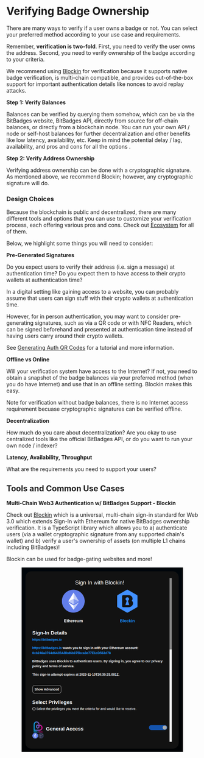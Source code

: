 # Verifying Badge Ownership

There are many ways to verify if a user owns a badge or not. You can select your preferred method according to your use case and requirements.

Remember, **verification is two-fold**. First, you need to verify the user owns the address.  Second, you need to verify ownership of the badge according to your criteria.

We recommend using [Blockin](https://app.gitbook.com/o/7VSYQvtb1QtdWFsEGoUn/s/AwjdYgEsUkK9cCca5DiU/) for verification because it supports native badge verification, is multi-chain compatible, and provides out-of-the-box support for important authentication details like nonces to avoid replay attacks.

**Step 1: Verify Balances**

Balances can be verified by querying them somehow, which can be via the BitBadges website, BitBadges API, directly from source for off-chain balances, or directly from a blockchain node. You can run your own API / node or self-host balances for further decentralization and other benefits like low latency, availability, etc. Keep in mind the potential delay / lag, availability, and pros and cons for all the options .

**Step 2: Verify Address Ownership**

Verifying address ownership can be done with a cryptographic signature. As mentioned above, we recommend Blockin; however, any cryptographic signature will do.

### Design Choices

Because the blockchain is public and decentralized, there are many different tools and options that you can use to customize your verification process, each offering various pros and cons. Check out [Ecosystem](../../overview/ecosystem/) for all of them.





Below, we highlight some things you will need to consider:

**Pre-Generated Signatures**

Do you expect users to verify their address (i.e. sign a message) at authentication time? Do you expect them to have access to their crypto wallets at authentication time?

In a digital setting like gaining access to a website, you can probably assume that users can sign stuff with their crypto wallets at authentication time.

However, for in person authentication, you may want to consider pre-generating signatures, such as via a QR code or with NFC Readers, which can be signed beforehand and presented at authentication time instead of having users carry around their crypto wallets.

See [Generating Auth QR Codes](generating-auth-qr-codes.md) for a tutorial and more information.

**Offline vs Online**

Will your verification system have access to the Internet? If not, you need to obtain a snapshot of the badge balances via your preferred method (when you do have Internet) and use that in an offline setting. Blockin makes this easy.

Note for verification without badge balances, there is no Internet access requirement becuase cryptographic signatures can be verified offline.

**Decentralization**

How much do you care about decentralization? Are you okay to use centralized tools like the official BitBadges API, or do you want to run your own node / indexer?

**Latency, Availability, Throughput**

What are the requirements you need to support your users?



## Tools and Common Use Cases

**Multi-Chain Web3 Authentication w/ BitBadges Support - Blockin**

Check out [Blockin](https://blockin-quickstart.vercel.app) which is a universal, multi-chain sign-in standard for Web 3.0 which extends Sign-In with Ethereum for native BitBadges ownership verification. It is a TypeScript library which allows you to a) authenticate users (via a wallet cryptographic signature from any supported chain's wallet) and b) verify a user's ownership of assets (on multiple L1 chains including BitBadges)!

Blockin can be used for badge-gating websites and more!

<figure><img src="../../.gitbook/assets/image (26).png" alt=""><figcaption></figcaption></figure>
